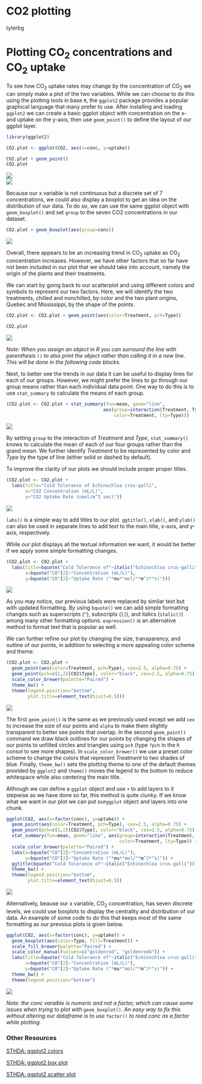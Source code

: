 CO2 plotting
================
tylerbg

# Plotting CO<sub>2</sub> concentrations and CO<sub>2</sub> uptake

To see how CO<sub>2</sub> uptake rates may change by the concentration of CO<sub>2</sub> we can simply make a plot of the two variables. While we can choose to do this using the plotting tools in base `R`, the `ggplot2` package provides a popular graphical language that many prefer to use. After installing and loading `ggplot2` we can create a basic ggplot object with concentration on the x- and uptake on the y-axis, then use `geom_point()` to define the layout of our ggplot layer.

``` r
library(ggplot2)

CO2.plot <- ggplot(CO2, aes(x=conc, y=uptake))

CO2.plot + geom_point()
CO2.plot
```

<img src="imgs/geom_point-1.png" style="display: block; margin: auto;" /><img src="imgs/geom_point-2.png" style="display: block; margin: auto;" />

Because our x variable is not continuous but a discrete set of 7 concentrations, we could also display a boxplot to get an idea on the distribution of our data. To do so, we can use the same ggplot object with `geom_boxplot()` and set `group` to the seven CO2 concentrations in our dataset.

``` r
CO2.plot + geom_boxplot(aes(group=conc))
```

<img src="imgs/geom_boxplot-1.png" style="display: block; margin: auto;" />

Overall, there appears to be an increasing trend in CO<sub>2</sub> uptake as CO<sub>2</sub> concentration increases. However, we have other factors that so far have not been included in our plot that we should take into account, namely the origin of the plants and their treatments.

We can start by going back to our scatterplot and using different colors and symbols to represent our two factors. Here, we will identify the two treatments, chilled and nonchilled, by color and the two plant origins, Quebec and Mississippi, by the shape of the points.

``` r
CO2.plot <- CO2.plot + geom_point(aes(color=Treatment, pch=Type))

CO2.plot
```

<img src="imgs/geom_point_colors-1.png" style="display: block; margin: auto;" />

*Note: When you assign an object in R you can surround the line with parenthesis* `()` *to also print the object rather than calling it in a new line. This will be done in the following code blocks.*

Next, to better see the trends in our data it can be useful to display lines for each of our groups. However, we might prefer the lines to go through our group means rather than each individual data point. One way to do this is to use `stat_summary` to calculate the means of each group.

``` r
(CO2.plot <- CO2.plot + stat_summary(fun=mean, geom="line",
                                    aes(group=interaction(Treatment, Type),
                                        color=Treatment, lty=Type)))
```

<img src="imgs/geom_point_lines-1.png" style="display: block; margin: auto;" />

By setting `group` to the interaction of *Treatment* and *Type*, `stat_summary()` knows to calculate the mean of each of our four groups rather than the grand mean. We further identify *Treatment* to be represented by color and *Type* by the type of line (either solid or dashed by default).

To improve the clarity of our plots we should include proper proper titles.

``` r
(CO2.plot <- CO2.plot +
  labs(title="Cold Tolerance of Echinochloa crus-galli",
       x="CO2 Concentration (mL/L)",
       y="CO2 Uptake Rate (umol/m^2 sec)"))
```

<img src="imgs/geom_point_labs-1.png" style="display: block; margin: auto;" />

`labs()` is a simple way to add titles to our plot. `ggtitle()`, `xlab()`, and `ylab()` can also be used in separate lines to add text to the main title, x-axis, and y-axis, respectively.

While our plot displays all the textual information we want, it would be better if we apply some simple formatting changes.

``` r
(CO2.plot <- CO2.plot +
  labs(title=bquote("Cold Tolerance of"~italic("Echinochloa crus-galli")),
       x=bquote("CO"[2]~"Concentration (mL/L)"),
       y=bquote("CO"[2]~"Uptake Rate ("*mu*"mol/"*m^2*"s)")))
```

<img src="imgs/geom_point_labs2-1.png" style="display: block; margin: auto;" />

As you may notice, our previous labels were replaced by similar text but with updated formatting. By using `bquote()` we can add simple formatting changes such as superscripts (`^`), subscripts (`[]`), and italics (`italic()`) among many other formatting options. `expression()` is an alternative method to format text that is popular as well.

We can further refine our plot by changing the size, transparency, and outline of our points, in addition to selecting a more appealing color scheme and theme.

``` r
(CO2.plot <- CO2.plot +
  geom_point(aes(color=Treatment, pch=Type), cex=2.5, alpha=0.75) +
  geom_point(pch=c(1,2)[CO2$Type], color="black", cex=2.5, alpha=0.75) +
  scale_color_brewer(palette="Paired") +
  theme_bw() +
  theme(legend.position="bottom",
        plot.title=element_text(hjust=0.5)))
```

<img src="imgs/geom_point_scheme-1.png" style="display: block; margin: auto;" />

The first `geom_point()` is the same as we previously used except we add `cex` to increase the size of our points and `alpha` to make them slightly transparent to better see points that overlap. In the second `geom_point()` command we draw black outlines for our points by changing the shapes of our points to unfilled circles and triangles using `pch` (type `?pch` in the `R` consol to see more shapes). In `scale_color_brewer()` we use a preset color scheme to change the colors that represent *Treatment* to two shades of blue. Finally, `theme_bw()` sets the plotting theme to one of the default themes provided by `ggplot2` and `theme()` moves the legend to the bottom to reduce whitespace while also centering the main title.

Although we can define a `ggplot` object and use `+` to add layers to it stepwise as we have done so far, this method is quite clunky. If we know what we want in our plot we can put our`ggplot` object and layers into one chunk.

``` r
ggplot(CO2, aes(x=factor(conc), y=uptake)) +
  geom_point(aes(color=Treatment, pch=Type), cex=2.5, alpha=0.75) +
  geom_point(pch=c(1,2)[CO2$Type], color="black", cex=2.5, alpha=0.75) +
  stat_summary(fun=mean, geom="line", aes(group=interaction(Treatment, Type),
                                          color=Treatment, lty=Type)) +
  scale_color_brewer(palette="Paired") +
  labs(x=bquote("CO"[2]~"Concentration (mL/L)"),
       y=bquote("CO"[2]~"Uptake Rate ("*mu*"mol/"*m^2*"s)")) +
  ggtitle(bquote("Cold Tolerance of"~italic("Echinochloa crus-galli"))) +
  theme_bw() +
  theme(legend.position="bottom",
        plot.title=element_text(hjust=0.5))
```

<img src="imgs/geom_point_full-1.png" style="display: block; margin: auto;" />

Alternatively, beause our x variable, CO<sub>2</sub> concentration, has seven discrete levels, we could use boxplots to display the centrality and distribution of our data. An example of some code to do this that keeps most of the same formatting as our prevoius plots is given below.

``` r
ggplot(CO2, aes(x=factor(conc), y=uptake)) +
  geom_boxplot(aes(color=Type, fill=Treatment)) +
  scale_fill_brewer(palette="Paired") +
  scale_color_manual(values=c("goldenrod", "goldenrod4")) +
  labs(title=bquote("Cold Tolerance of"~italic("Echinochloa crus-galli")),
       x=bquote("CO"[2]~"Concentration (mL/L)"),
       y=bquote("CO"[2]~"Uptake Rate ("*mu*"mol/"*m^2*"s)")) +
  theme_bw() +
  theme(legend.position="bottom")
```

<img src="imgs/geom_boxplot_full-1.png" style="display: block; margin: auto;" />

*Note: the conc varaible is numeric and not a factor, which can cause some issues when trying to plot with* `geom_boxplot()`*. An easy way to fix this without altering our dataframe is to use* `factor()` *to read conc as a factor while plotting.*

### Other Resources

[STHDA: ggplot2 colors](http://www.sthda.com/english/wiki/ggplot2-colors-how-to-change-colors-automatically-and-manually)

[STHDA: ggplot2 box plot](http://www.sthda.com/english/wiki/ggplot2-box-plot-quick-start-guide-r-software-and-data-visualization)

[STHDA: ggplot2 scatter plot](http://www.sthda.com/english/wiki/ggplot2-scatter-plots-quick-start-guide-r-software-and-data-visualization)
